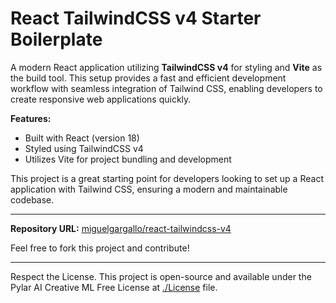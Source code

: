 # React TailwindCSS v4 Starter Boilerplate

A modern React application utilizing **TailwindCSS v4** for styling and **Vite** as the build tool. This setup provides a fast and efficient development workflow with seamless integration of Tailwind CSS, enabling developers to create responsive web applications quickly.

**Features:**
- Built with React (version 18)
- Styled using TailwindCSS v4
- Utilizes Vite for project bundling and development

This project is a great starting point for developers looking to set up a React application with Tailwind CSS, ensuring a modern and maintainable codebase.

---

**Repository URL:** [miguelgargallo/react-tailwindcss-v4](https://github.com/miguelgargallo/react-tailwindcss-v4)

Feel free to fork this project and contribute!

---

Respect the License. This project is open-source and available under the Pylar AI Creative ML Free License at [./License](./License) file.